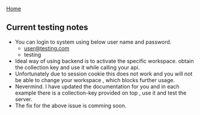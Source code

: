 [Home](index.md)

## Current testing notes

* You can login to system using below user name and password.
    * user@testing.com
    * testing
* Ideal way of using backend is to activate the specific workspace. obtain the collection key and use it while calling your api.
* Unfortunately due to session cookie this does not work and you will not be able to change your workspace , which blocks further usage.
* Nevermind. I have updated the documentation for you and in each example there is a collection-key provided on top , use it and test the server.
* The fix for the above issue is comming soon.
